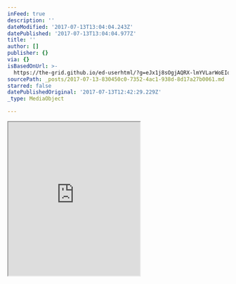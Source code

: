 ```yaml
---
inFeed: true
description: ''
dateModified: '2017-07-13T13:04:04.243Z'
datePublished: '2017-07-13T13:04:04.977Z'
title: ''
author: []
publisher: {}
via: {}
isBasedOnUrl: >-
  https://the-grid.github.io/ed-userhtml/?g=eJx1j8sOgjAQRX-lmYVLarWoEIqfYgodbGMfpB1C9Os1uNXtOWdxb-emrAOyQk-PCoaUDeY2pojASh4VWKK5tJyPJpaqRD0-KCVfqojE52Q2wjEMaG5bWlkK_mp1sUqL5bifm2ZHSsjmdJFnWUtgqzNkFYhaALPo7pYUHGpg2vu0Tov3ZcyIUQHl5bMipNcfs-LwcPRb9h3_PuvfSFpPzg
sourcePath: _posts/2017-07-13-830450c0-7352-4ac1-938d-8d17a27b0061.md
starred: false
datePublishedOriginal: '2017-07-13T12:42:29.229Z'
_type: MediaObject

---
```

<iframe src="https://the-grid.github.io/ed-userhtml/?g=eJx1kMtqwzAQRff5CqFFs5Pq1m7rIDmfUvSYWMJ6GGmMSL6-xqG7djUw53KZM8JAQiiT8LeiIpCK9wCS6lwslEvKCSipxUjqENd64dzYVFlNyiyYc6gsAfI122PDIWqw30eUOYzh6lR1UnXb--s6ji8ou378-Oo_-6GnpHmLTtJu6Chx4GeHkr4NlKgQcrttIVRTAJKkWLb9ipgf_5AGevH4N5wEf5pNQhfCp5PwcT6Mzr9GrTWmtVeamRx5zcarsM8V1AKlsjXN573l-afr6QdH4msh" height="350" style=""></iframe>